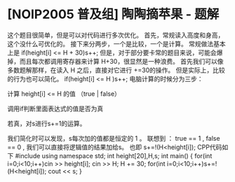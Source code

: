 # [NOIP2005 普及组] 陶陶摘苹果 - 题解

这个题目很简单，但是可以对代码进行多次优化。
首先，常规读入高度和身高，这个没什么可优化的。
接下来分两步，一个是比较，一个是计算。
常规做法基本上是 if(height[i] <= H + 30)s++;
但是，对于部分要卡常的题目来说，可能会爆掉，而且每次都调用寄存器来计算 H+30，很显然是一种浪费。
首先我们可以像多数题解那样，在读入 H 之后，直接对它进行 +=30的操作。
但是实际上，比较的行为也可以简化。
if(height[i] <= H )s++; 电脑计算的时候分为三步：


计算 height[i] <= H 的值 （true | false）


调用if判断里面表达式的值是否为真


若真，对s进行s+=1的运算。


我们简化时可以发现，s每次加的值都是恒定的 1 。
联想到 ： true == 1 , false == 0 , 我们可以直接将逻辑值的结果加给s。
也即 s+=!(H<height[i]);
CPP代码如下
#include <iostream>
using namespace std;
int height[20],H,s;
int main()
{
    for(int i=0;i<10;i++)cin >> height[i];
    cin >> H;
    H += 30;
    for(int i=0;i<10;i++)s+=!(H<height[i]);
    cout << s;
}

 